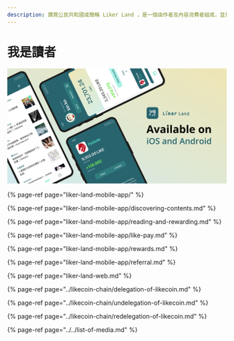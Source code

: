 ```yaml
---
description: 讚賞公民共和國或簡稱 Liker Land ，是一個由作者及內容消費者組成，並共同管治的分散式網絡社群
---
```


# 我是讀者

![](../../.gitbook/assets/likecoin_ad72_appstore_og_ios_android.png)

{% page-ref page="liker-land-mobile-app/" %}

{% page-ref page="liker-land-mobile-app/discovering-contents.md" %}

{% page-ref page="liker-land-mobile-app/reading-and-rewarding.md" %}

{% page-ref page="liker-land-mobile-app/like-pay.md" %}

{% page-ref page="liker-land-mobile-app/rewards.md" %}

{% page-ref page="liker-land-mobile-app/referral.md" %}

{% page-ref page="liker-land-web.md" %}

{% page-ref page="../likecoin-chain/delegation-of-likecoin.md" %}

{% page-ref page="../likecoin-chain/undelegation-of-likecoin.md" %}

{% page-ref page="../likecoin-chain/redelegation-of-likecoin.md" %}

{% page-ref page="../../list-of-media.md" %}

